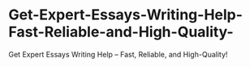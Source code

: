 # Get-Expert-Essays-Writing-Help-Fast-Reliable-and-High-Quality-
Get Expert Essays Writing Help – Fast, Reliable, and High-Quality!
